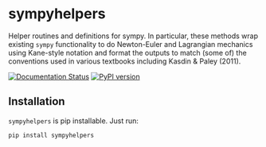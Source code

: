# sympyhelpers

Helper routines and definitions for sympy.  In particular, these methods wrap existing `sympy` functionality to do Newton-Euler and Lagrangian mechanics using Kane-style notation and format the outputs to match (some of) the conventions used in various textbooks including Kasdin & Paley (2011).

[![Documentation Status](https://readthedocs.org/projects/sympyhelpers/badge/?version=latest)](https://sympyhelpers.readthedocs.io/en/latest/?badge=latest)
[![PyPI version](https://badge.fury.io/py/sympyhelpers.svg)](https://badge.fury.io/py/sympyhelpers)



## Installation 

`sympyhelpers` is pip installable.  Just run:

```
pip install sympyhelpers
```
